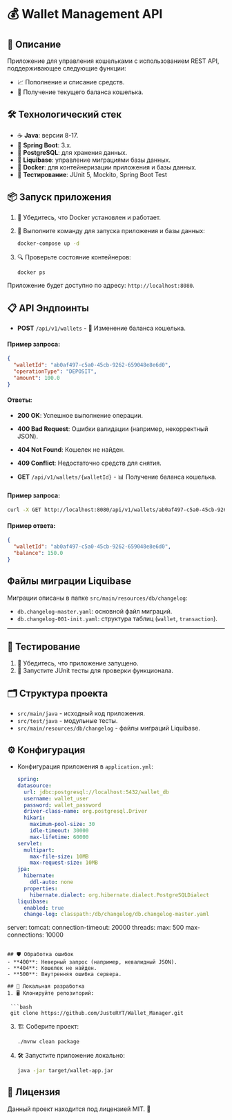 # 💰 Wallet Management API

## 📜 Описание
Приложение для управления кошельками с использованием REST API, поддерживающее следующие функции:
- 📈 Пополнение и списание средств.
- 💼 Получение текущего баланса кошелька.

## 🛠️ Технологический стек
- ☕ **Java**: версии 8-17.
- 🌱 **Spring Boot**: 3.x.
- 🐘 **PostgreSQL**: для хранения данных.
- 🔄 **Liquibase**: управление миграциями базы данных.
- 🐳 **Docker**: для контейнеризации приложения и базы данных.
- 🧪 **Тестирование**: JUnit 5, Mockito, Spring Boot Test


## 📦 Запуск приложения
1. 🔧 Убедитесь, что Docker установлен и работает.
2. 🐳 Выполните команду для запуска приложения и базы данных:

   ```bash
   docker-compose up -d
   ```

4. 🔍 Проверьте состояние контейнеров:

   ```bash
   docker ps
   ```

Приложение будет доступно по адресу: `http://localhost:8080`.


## 📋 API Эндпоинты

- **POST** `/api/v1/wallets` - 🔄 Изменение баланса кошелька.

#### Пример запроса:

```json
{
  "walletId": "ab0af497-c5a0-45cb-9262-659048e8e6d0",
  "operationType": "DEPOSIT",
  "amount": 100.0
}
```

#### Ответы:
- **200 OK**: Успешное выполнение операции.
- **400 Bad Request**: Ошибки валидации (например, некорректный JSON).
- **404 Not Found**: Кошелек не найден.
- **409 Conflict**: Недостаточно средств для снятия.


- **GET** `/api/v1/wallets/{walletId}` - 📊 Получение баланса кошелька.

#### Пример запроса:

```bash
curl -X GET http://localhost:8080/api/v1/wallets/ab0af497-c5a0-45cb-9262-659048e8e6d0
```

#### Пример ответа:

```json
{
  "walletId": "ab0af497-c5a0-45cb-9262-659048e8e6d0",
  "balance": 150.0
}
```

## Файлы миграции Liquibase

Миграции описаны в папке `src/main/resources/db/changelog`:
- `db.changelog-master.yaml`: основной файл миграций.
- `db.changelog-001-init.yaml`: структура таблиц (`wallet`, `transaction`).

---

## 🧪 Тестирование
1. 📂 Убедитесь, что приложение запущено.
2. 🚦 Запустите JUnit тесты для проверки функционала.

## 🗂️ Структура проекта
- `src/main/java` - исходный код приложения.
- `src/test/java` - модульные тесты.
- `src/main/resources/db/changelog` - файлы миграций Liquibase.

## ⚙️ Конфигурация
- Конфигурация приложения в `application.yml`:

  ```yaml
  spring:
  datasource:
    url: jdbc:postgresql://localhost:5432/wallet_db
    username: wallet_user
    password: wallet_password
    driver-class-name: org.postgresql.Driver
    hikari:
      maximum-pool-size: 30
      idle-timeout: 30000
      max-lifetime: 60000
  servlet:
    multipart:
      max-file-size: 10MB
      max-request-size: 10MB
  jpa:
    hibernate:
      ddl-auto: none
    properties:
      hibernate.dialect: org.hibernate.dialect.PostgreSQLDialect
  liquibase:
    enabled: true
    change-log: classpath:/db/changelog/db.changelog-master.yaml
 server:
  tomcat:
    connection-timeout: 20000
    threads:
      max: 500
    max-connections: 10000
  ```

  ## 🛡️ Обработка ошибок
- **400**: Неверный запрос (например, невалидный JSON).
- **404**: Кошелек не найден.
- **500**: Внутренняя ошибка сервера.

## 📂 Локальная разработка
1. 🖥️ Клонируйте репозиторий:

   ```bash
   git clone https://github.com/JusteRYT/Wallet_Manager.git
   ```

3. 🏗️ Соберите проект:

   ```bash
   ./mvnw clean package
   ```

5. 🛠️ Запустите приложение локально:

   ```bash
   java -jar target/wallet-app.jar
   ```

## 📝 Лицензия
Данный проект находится под лицензией MIT. 📜
